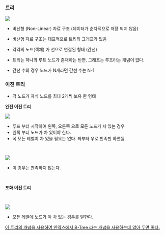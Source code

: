 ### 트리
![](https://velog.velcdn.com/images/xeropise1/post/34e5b81f-7e11-467d-9915-eb12c7a48b37/image.png)



- 비선형 (Non-Linear) 자료 구조 (데이터가 순차적으로 저장 되지 않음)
- 비선형 자료 구조는 대표적으로 트리와 그래프가 있음

- 각각의 노드(객체) 가 선으로 연결된 형태 (간선)

- 트리는 하나의 루트 노드가 존재하는 반면, 그래프는 루프라는 개념이 없다.

- 간선 수의 경우 노드가 N개라면 간선 수는 N-1


### 이진 트리

- 각 노드가 자식 노드를 최대 2개씩 보유 한 형태


**완전 이진 트리**

![](https://velog.velcdn.com/images/xeropise1/post/dace9f4c-5b27-4810-ac2c-41fd6376b1dc/image.png)

- 루프 부터 시작하여 왼쪽, 오른쪽 으로 모든 노드가 차 있는 경우
- 왼쪽 부터 노드가 차 있어야 한다.
- 꼭 모든 레벨이 차 있을 필요는 없다. 좌부터 우로 만족만 하면됨

<br>

  ![](https://velog.velcdn.com/images/xeropise1/post/f042b41a-09ed-40f3-903c-81e8210513c5/image.png)

- 이 경우는 만족하지 않는다.

<br>

**포화 이진 트리**

<br>

![](https://velog.velcdn.com/images/xeropise1/post/06935c97-c1c9-4c1a-a0ee-12da019cc095/image.png)

- 모든 레벨에 노드가 꽉 차 있는 경우를 말한다.



[이 트리의 개념을 사용하여 인덱스에서 B-Tree 라는 개념을 사용하는데 알아 두면 좋다.](https://fomaios.tistory.com/entry/Data-Structure-B-Tree%EB%9E%80)


